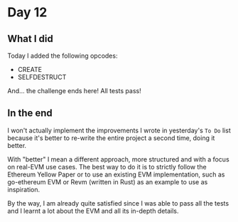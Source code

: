 # Day 12

## What I did

Today I added the following opcodes:

- CREATE
- SELFDESTRUCT

And... the challenge ends here! All tests pass!

## In the end

I won't actually implement the improvements I wrote in yesterday's `To Do` list because it's better to re-write
the entire project a second time, doing it better.

With "better" I mean a different approach, more structured and with a focus on real-EVM use cases.
The best way to do it is to strictly follow the Ethereum Yellow Paper or to use an existing EVM implementation,
such as go-ethereum EVM or Revm (written in Rust) as an example to use as inspiration.

By the way, I am already quite satisfied since I was able to pass all the tests and I learnt a lot about the
EVM and all its in-depth details.
